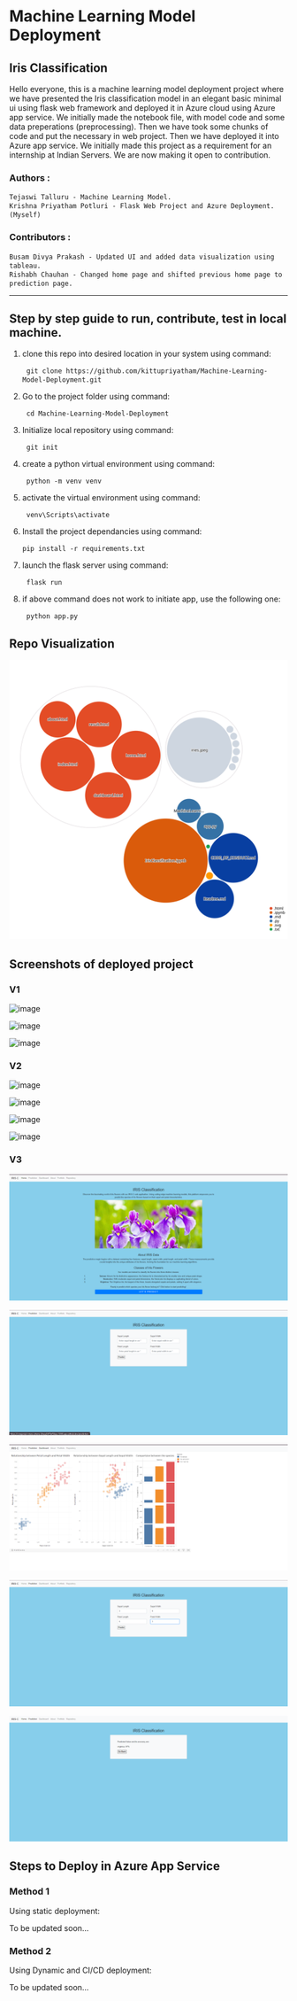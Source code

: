 # Machine Learning Model Deployment
## Iris Classification

Hello everyone, this is a machine learning model deployment project where we have presented the Iris classification model in an elegant basic minimal ui using flask web framework and deployed it in Azure cloud using Azure app service. 
    We initially made the notebook file, with model code and some data preperations (preprocessing). Then we have took some chunks of code and put the necessary in web project. Then we have deployed it into Azure app service. 
    We initially made this project as a requirement for an internship at Indian Servers. We are now making it open to contribution. 
    
    
### Authors :
    
    Tejaswi Talluru - Machine Learning Model.
    Krishna Priyatham Potluri - Flask Web Project and Azure Deployment.  (Myself)
    
### Contributors :

    Busam Divya Prakash - Updated UI and added data visualization using tableau.
    Rishabh Chauhan - Changed home page and shifted previous home page to prediction page.
   
   ____________________________________________________
  
  ## Step by step guide to run, contribute, test in local machine.

1. clone this repo into desired location in your system using command:

        git clone https://github.com/kittupriyatham/Machine-Learning-Model-Deployment.git
 
2. Go to the project folder using command:

        cd Machine-Learning-Model-Deployment

3. Initialize local repository using command:

        git init

4. create a python virtual environment using command:

        python -m venv venv

5. activate the virtual environment using command:

        venv\Scripts\activate

6.  Install the project dependancies using command:

        pip install -r requirements.txt

7. launch the flask server using command:

        flask run
 
8. if above command does not work to initiate app, use the following one:

        python app.py

## Repo Visualization

![Visualization of the codebase](./diagram.svg)

## Screenshots of deployed project
### V1

![image](https://user-images.githubusercontent.com/5558263/131238779-ae486149-b8db-4589-9cbd-d32d701c1b7e.png)

![image](https://user-images.githubusercontent.com/5558263/131238803-116e3dbe-be21-4e5d-b24f-1ff1eb404c28.png)

![image](https://user-images.githubusercontent.com/5558263/131238809-20b07798-3d77-4c15-9e2f-8c021c23dab9.png)

### V2

![image](https://user-images.githubusercontent.com/5558263/166109023-41b411d2-3070-4230-a734-e81672a75c33.png)

![image](https://user-images.githubusercontent.com/5558263/166109086-6dad22b0-d476-4a16-bee2-fa945dec21c2.png)

![image](https://user-images.githubusercontent.com/5558263/166109105-e9c4b6ec-c4f6-4662-b5ae-66ca5be9781a.png)

![image](https://user-images.githubusercontent.com/5558263/166109145-505ba81a-5cf2-412e-adca-bd7c3cd30be2.png)

### V3

![image](static/images/image.png)

![image](static/images/image-1.png)

![image](static/images/image-2.png)

![image](static/images/image-3.png)

![image](static/images/image-4.png)


## Steps to Deploy in Azure App Service

### Method 1

Using static deployment:

To be updated soon...


### Method 2

Using Dynamic and CI/CD deployment:

To be updated soon...
